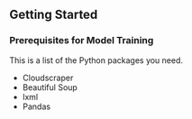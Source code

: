 <!-- GETTING STARTED -->
## Getting Started

### Prerequisites for Model Training
This is a list of the Python packages you need.  
<ul>
  <li>Cloudscraper</li>
  <li>Beautiful Soup</li>
  <li>lxml</li>
  <li>Pandas</li>
</ul>